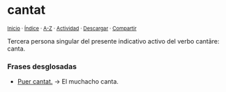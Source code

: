 # cantat
<sup>[Inicio](../../../../index.md) · [Índice](../../../../indices/latin-espanol-c.md) · [A-Z](../../../../indices/alfabetico.md) · [Actividad](../../../../indices/actividad.md) · <a href="../../../../contenido/c/a/n/cantat.html" download="jucardus-cantat.html">Descargar</a> · [Compartir](https://x.com/intent/tweet?text=%C2%ABCantat%C2%BB%20en%20el%20Diccionario%20lat%C3%ADn-espa%C3%B1ol%2C%20con%20notas%20y%20frases%20desglosadas.%0A%E2%86%92%20https%3A%2F%2Fjucardus.github.io%2Fcontenido%2Fc%2Fa%2Fn%2Fcantat.html%0A%0A%23ltn_espnl_jucardus%0A%40jucardus)</sup>

Tercera persona singular del presente indicativo activo del verbo cantāre: canta.

### Frases desglosadas

* [Puer cantat.](../../../../contenido/p/u/e/puer-cantat.md) → El muchacho canta.
